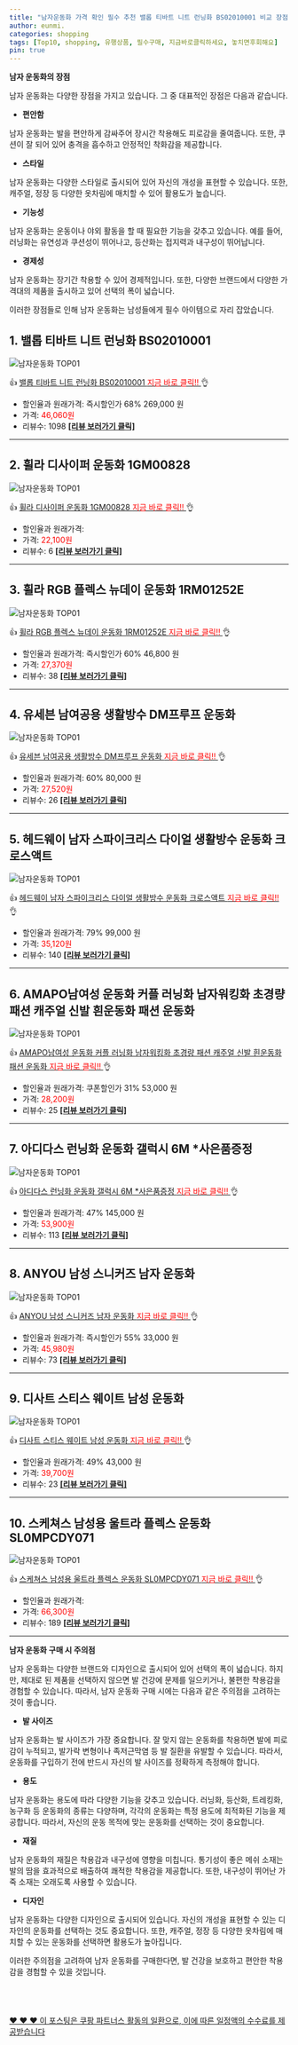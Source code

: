 ```yaml
---
title: "남자운동화 가격 확인 필수 추천 밸롭 티바트 니트 런닝화 BS02010001 비교 장점 구매가이드"
author: eunmi.
categories: shopping
tags: [Top10, shopping, 유행상품, 필수구매, 지금바로클릭하세요, 놓치면후회해요]
pin: true
---
```

**남자 운동화의 장점**

남자 운동화는 다양한 장점을 가지고 있습니다. 그 중 대표적인 장점은 다음과 같습니다.

* **편안함**

남자 운동화는 발을 편안하게 감싸주어 장시간 착용해도 피로감을 줄여줍니다. 또한, 쿠션이 잘 되어 있어 충격을 흡수하고 안정적인 착화감을 제공합니다.

* **스타일**

남자 운동화는 다양한 스타일로 출시되어 있어 자신의 개성을 표현할 수 있습니다. 또한, 캐주얼, 정장 등 다양한 옷차림에 매치할 수 있어 활용도가 높습니다.

* **기능성**

남자 운동화는 운동이나 야외 활동을 할 때 필요한 기능을 갖추고 있습니다. 예를 들어, 러닝화는 유연성과 쿠션성이 뛰어나고, 등산화는 접지력과 내구성이 뛰어납니다.

* **경제성**

남자 운동화는 장기간 착용할 수 있어 경제적입니다. 또한, 다양한 브랜드에서 다양한 가격대의 제품을 출시하고 있어 선택의 폭이 넓습니다.

이러한 장점들로 인해 남자 운동화는 남성들에게 필수 아이템으로 자리 잡았습니다.

   

## 1. 밸롭 티바트 니트 런닝화 BS02010001

![남자운동화 TOP01](https://thumbnail8.coupangcdn.com/thumbnails/remote/230x230ex/image/retail/images/8332067606012946-5e6e786f-ede5-4d92-bbec-d222759f0b3d.jpg)


👍 [밸롭 티바트 니트 런닝화 BS02010001 <font color=red> 지금 바로 클릭!! </font> ](https://link.coupang.com/re/AFFSDP?lptag=AF3617701&subid=GithubCoopas&pageKey=1987199303&traceid=V0-153&itemId=3381211083&vendorItemId=71367870452) 👌 


- 할인율과 원래가격: 즉시할인가 68%  269,000   원
- 가격: <span style='color:red'>46,060원</span>
- 리뷰수: 1098  [**[리뷰 보러가기 클릭]**](https://link.coupang.com/re/AFFSDP?lptag=AF3617701&subid=GithubCoopas&pageKey=1987199303&traceid=V0-153&itemId=3381211083&vendorItemId=71367870452)

---


   

## 2. 휠라 디사이퍼 운동화 1GM00828

![남자운동화 TOP01](https://thumbnail10.coupangcdn.com/thumbnails/remote/230x230ex/image/retail/images/2022/01/26/14/6/38585604-a54b-440e-a464-44b39efb0e67.jpg)


👍 [휠라 디사이퍼 운동화 1GM00828 <font color=red> 지금 바로 클릭!! </font> ](https://link.coupang.com/re/AFFSDP?lptag=AF3617701&subid=GithubCoopas&pageKey=6329223903&traceid=V0-153&itemId=13079776481&vendorItemId=80341390217) 👌 


- 할인율과 원래가격: 
- 가격: <span style='color:red'>22,100원</span>
- 리뷰수: 6  [**[리뷰 보러가기 클릭]**](https://link.coupang.com/re/AFFSDP?lptag=AF3617701&subid=GithubCoopas&pageKey=6329223903&traceid=V0-153&itemId=13079776481&vendorItemId=80341390217)

---


   

## 3. 휠라 RGB 플렉스 뉴데이 운동화 1RM01252E

![남자운동화 TOP01](https://thumbnail6.coupangcdn.com/thumbnails/remote/230x230ex/image/rs_quotation_api/fxt7ub6o/bd87ffffe51845579d36549b92beb1a4.jpg)


👍 [휠라 RGB 플렉스 뉴데이 운동화 1RM01252E <font color=red> 지금 바로 클릭!! </font> ](https://link.coupang.com/re/AFFSDP?lptag=AF3617701&subid=GithubCoopas&pageKey=6329093492&traceid=V0-153&itemId=13227162837&vendorItemId=80485326178) 👌 


- 할인율과 원래가격: 즉시할인가 60%  46,800   원
- 가격: <span style='color:red'>27,370원</span>
- 리뷰수: 38  [**[리뷰 보러가기 클릭]**](https://link.coupang.com/re/AFFSDP?lptag=AF3617701&subid=GithubCoopas&pageKey=6329093492&traceid=V0-153&itemId=13227162837&vendorItemId=80485326178)

---


   

## 4. 유세븐 남여공용 생활방수 DM프루프 운동화

![남자운동화 TOP01](https://thumbnail9.coupangcdn.com/thumbnails/remote/230x230ex/image/retail/images/8322879731447071-8c4cdf1c-b2d9-4bda-8c10-5b4e718d5fc5.jpg)


👍 [유세븐 남여공용 생활방수 DM프루프 운동화 <font color=red> 지금 바로 클릭!! </font> ](https://link.coupang.com/re/AFFSDP?lptag=AF3617701&subid=GithubCoopas&pageKey=189188149&traceid=V0-153&itemId=540171032&vendorItemId=4412849189) 👌 


- 할인율과 원래가격: 60%  80,000   원
- 가격: <span style='color:red'>27,520원</span>
- 리뷰수: 26  [**[리뷰 보러가기 클릭]**](https://link.coupang.com/re/AFFSDP?lptag=AF3617701&subid=GithubCoopas&pageKey=189188149&traceid=V0-153&itemId=540171032&vendorItemId=4412849189)

---


   

## 5. 헤드웨이 남자 스파이크리스 다이얼 생활방수 운동화 크로스액트

![남자운동화 TOP01](https://thumbnail7.coupangcdn.com/thumbnails/remote/230x230ex/image/vendor_inventory/2ead/6eff640b089ed02bc67be6aa7072e3e6461b9b429b2b7504d3df88bce529.jpg)


👍 [헤드웨이 남자 스파이크리스 다이얼 생활방수 운동화 크로스액트 <font color=red> 지금 바로 클릭!! </font> ](https://link.coupang.com/re/AFFSDP?lptag=AF3617701&subid=GithubCoopas&pageKey=6768475333&traceid=V0-153&itemId=15884858345&vendorItemId=83093240666) 👌 


- 할인율과 원래가격: 79%  99,000   원
- 가격: <span style='color:red'>35,120원</span>
- 리뷰수: 140  [**[리뷰 보러가기 클릭]**](https://link.coupang.com/re/AFFSDP?lptag=AF3617701&subid=GithubCoopas&pageKey=6768475333&traceid=V0-153&itemId=15884858345&vendorItemId=83093240666)

---


   

## 6. AMAPO남여성 운동화 커플 러닝화 남자워킹화 초경량 패션 캐주얼 신발 흰운동화 패션 운동화

![남자운동화 TOP01](https://thumbnail8.coupangcdn.com/thumbnails/remote/230x230ex/image/vendor_inventory/9cb1/54b6d21d7730e3bbba1bbacbb3344a05dfd3c3fb4684c2e6ec855e4721d5.jpg)


👍 [AMAPO남여성 운동화 커플 러닝화 남자워킹화 초경량 패션 캐주얼 신발 흰운동화 패션 운동화 <font color=red> 지금 바로 클릭!! </font> ](https://link.coupang.com/re/AFFSDP?lptag=AF3617701&subid=GithubCoopas&pageKey=7032618253&traceid=V0-153&itemId=17360988246&vendorItemId=84530946298) 👌 


- 할인율과 원래가격: 쿠폰할인가 31%  53,000   원
- 가격: <span style='color:red'>28,200원</span>
- 리뷰수: 25  [**[리뷰 보러가기 클릭]**](https://link.coupang.com/re/AFFSDP?lptag=AF3617701&subid=GithubCoopas&pageKey=7032618253&traceid=V0-153&itemId=17360988246&vendorItemId=84530946298)

---


   

## 7. 아디다스 런닝화 운동화 갤럭시 6M *사은품증정

![남자운동화 TOP01](https://thumbnail8.coupangcdn.com/thumbnails/remote/230x230ex/image/vendor_inventory/ce48/826d09b95c5f01fa8b92851d61cefab6a9d546775eaa87c14a700cdfa71a.jpg)


👍 [아디다스 런닝화 운동화 갤럭시 6M *사은품증정 <font color=red> 지금 바로 클릭!! </font> ](https://link.coupang.com/re/AFFSDP?lptag=AF3617701&subid=GithubCoopas&pageKey=7006754231&traceid=V0-153&itemId=17203667146&vendorItemId=84375634042) 👌 


- 할인율과 원래가격: 47%  145,000   원
- 가격: <span style='color:red'>53,900원</span>
- 리뷰수: 113  [**[리뷰 보러가기 클릭]**](https://link.coupang.com/re/AFFSDP?lptag=AF3617701&subid=GithubCoopas&pageKey=7006754231&traceid=V0-153&itemId=17203667146&vendorItemId=84375634042)

---


   

## 8. ANYOU 남성 스니커즈 남자 운동화

![남자운동화 TOP01](https://thumbnail9.coupangcdn.com/thumbnails/remote/230x230ex/image/vendor_inventory/8c64/f40874d8ae269cd889b2ba0f284f70ab2cd123d5b76664d01a5f2376dc7e.jpg)


👍 [ANYOU 남성 스니커즈 남자 운동화 <font color=red> 지금 바로 클릭!! </font> ](https://link.coupang.com/re/AFFSDP?lptag=AF3617701&subid=GithubCoopas&pageKey=7539293967&traceid=V0-153&itemId=19814898958&vendorItemId=87358915438) 👌 


- 할인율과 원래가격: 즉시할인가 55%  33,000   원
- 가격: <span style='color:red'>45,980원</span>
- 리뷰수: 73  [**[리뷰 보러가기 클릭]**](https://link.coupang.com/re/AFFSDP?lptag=AF3617701&subid=GithubCoopas&pageKey=7539293967&traceid=V0-153&itemId=19814898958&vendorItemId=87358915438)

---


   

## 9. 디사트 스티스 웨이트 남성 운동화

![남자운동화 TOP01](https://thumbnail8.coupangcdn.com/thumbnails/remote/230x230ex/image/vendor_inventory/1b17/e55cb7521625ea1ebe2b87799126c67bc2524aeaffad8ebcbed6c434599d.jpg)


👍 [디사트 스티스 웨이트 남성 운동화 <font color=red> 지금 바로 클릭!! </font> ](https://link.coupang.com/re/AFFSDP?lptag=AF3617701&subid=GithubCoopas&pageKey=6675315822&traceid=V0-153&itemId=15373627807&vendorItemId=85847746707) 👌 


- 할인율과 원래가격: 49%  43,000   원
- 가격: <span style='color:red'>39,700원</span>
- 리뷰수: 23  [**[리뷰 보러가기 클릭]**](https://link.coupang.com/re/AFFSDP?lptag=AF3617701&subid=GithubCoopas&pageKey=6675315822&traceid=V0-153&itemId=15373627807&vendorItemId=85847746707)

---


   

## 10. 스케쳐스 남성용 울트라 플렉스 운동화 SL0MPCDY071

![남자운동화 TOP01](https://thumbnail9.coupangcdn.com/thumbnails/remote/230x230ex/image/retail/images/2023/08/08/10/3/8bc39eb7-c43b-444c-9375-c07eeb53a2b1.jpg)


👍 [스케쳐스 남성용 울트라 플렉스 운동화 SL0MPCDY071 <font color=red> 지금 바로 클릭!! </font> ](https://link.coupang.com/re/AFFSDP?lptag=AF3617701&subid=GithubCoopas&pageKey=7517938860&traceid=V0-153&itemId=19712221208&vendorItemId=86816559438) 👌 


- 할인율과 원래가격: 
- 가격: <span style='color:red'>66,300원</span>
- 리뷰수: 189  [**[리뷰 보러가기 클릭]**](https://link.coupang.com/re/AFFSDP?lptag=AF3617701&subid=GithubCoopas&pageKey=7517938860&traceid=V0-153&itemId=19712221208&vendorItemId=86816559438)

---
**남자 운동화 구매 시 주의점**

남자 운동화는 다양한 브랜드와 디자인으로 출시되어 있어 선택의 폭이 넓습니다. 하지만, 제대로 된 제품을 선택하지 않으면 발 건강에 문제를 일으키거나, 불편한 착용감을 경험할 수 있습니다. 따라서, 남자 운동화 구매 시에는 다음과 같은 주의점을 고려하는 것이 좋습니다.

* **발 사이즈**

남자 운동화는 발 사이즈가 가장 중요합니다. 잘 맞지 않는 운동화를 착용하면 발에 피로감이 누적되고, 발가락 변형이나 족저근막염 등 발 질환을 유발할 수 있습니다. 따라서, 운동화를 구입하기 전에 반드시 자신의 발 사이즈를 정확하게 측정해야 합니다.

* **용도**

남자 운동화는 용도에 따라 다양한 기능을 갖추고 있습니다. 러닝화, 등산화, 트레킹화, 농구화 등 운동화의 종류는 다양하며, 각각의 운동화는 특정 용도에 최적화된 기능을 제공합니다. 따라서, 자신의 운동 목적에 맞는 운동화를 선택하는 것이 중요합니다.

* **재질**

남자 운동화의 재질은 착용감과 내구성에 영향을 미칩니다. 통기성이 좋은 메쉬 소재는 발의 땀을 효과적으로 배출하여 쾌적한 착용감을 제공합니다. 또한, 내구성이 뛰어난 가죽 소재는 오래도록 사용할 수 있습니다.

* **디자인**

남자 운동화는 다양한 디자인으로 출시되어 있습니다. 자신의 개성을 표현할 수 있는 디자인의 운동화를 선택하는 것도 중요합니다. 또한, 캐주얼, 정장 등 다양한 옷차림에 매치할 수 있는 운동화를 선택하면 활용도가 높아집니다.

이러한 주의점을 고려하여 남자 운동화를 구매한다면, 발 건강을 보호하고 편안한 착용감을 경험할 수 있을 것입니다.<br><br><br><br><br> [ ❤ ❤ ❤ 이 포스팅은 쿠팡 파트너스 활동의 일환으로, 이에 따른 일정액의 수수료를 제공받습니다](https://link.coupang.com/a/bcEFyh)